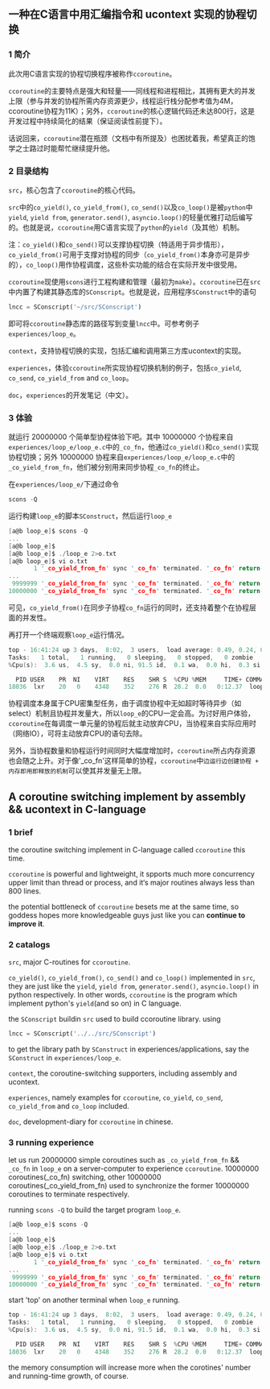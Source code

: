 一种在C语言中用汇编指令和 ucontext 实现的协程切换
---
### 1 简介
此次用C语言实现的协程切换程序被称作`ccoroutine`。

`ccoroutine`的主要特点是强大和轻量——同线程和进程相比，其拥有更大的并发上限（参与并发的协程所需内存资源更少，线程运行栈分配参考值为4M，ccoroutine协程为11K）；另外，`ccoroutine`的核心逻辑代码还未达800行，这是开发过程中持续简化的结果（保证阅读性前提下）。

话说回来，`ccoroutine`潜在瓶颈（文档中有所提及）也困扰着我，希望真正的饱学之士路过时能帮忙继续提升他。

### 2 目录结构
`src`，核心包含了`ccoroutine`的核心代码。

`src`中的`co_yield()`, `co_yield_from()`, `co_send()`以及`co_loop()`是被`python`中`yield`, `yield from`, `generator.send()`, `asyncio.loop()`的轻量优雅打动后编写的。也就是说，`ccoroutine`用C语言实现了`python`的`yield`（及其他）机制。

注：`co_yield()`和`co_send()`可以支撑协程切换（特适用于异步情形），`co_yield_from()`可用于支撑对协程的同步（`co_yield_from()`本身亦可是异步的），`co_loop()`用作协程调度，这些朴实功能的结合在实际开发中很受用。

`ccoroutine`现使用`scons`进行工程构建和管理（最初为`make`）。`ccoroutine`已在`src`中内置了构建其静态库的`SConscript`。也就是说，应用程序`SConstruct`中的语句 
```python
lncc = SConscript('~/src/SConscript')
```
即可将`ccoroutine`静态库的路径写到变量`lncc`中。可参考例子`experiences/loop_e`。

`context`，支持协程切换的实现，包括汇编和调用第三方库ucontext的实现。

`experiences`，体验`ccoroutine`所实现协程切换机制的例子，包括`co_yield`, `co_send`, `co_yield_from` and `co_loop`。

`doc`，`experiences`的开发笔记（中文）。

### 3 体验
就运行 20000000 个简单型协程体验下吧。其中 10000000 个协程来自`experiences/loop_e/loop_e.c`中的`_co_fn`，他通过`co_yield()`和`co_send()`实现协程切换；另外 10000000 协程来自`experiences/loop_e/loop_e.c`中的`_co_yield_from_fn`，他们被分别用来同步协程`_co_fn`的终止。

在`experiences/loop_e/`下通过命令
```python
scons -Q
```
运行构建`loop_e`的脚本`SConstruct`，然后运行`loop_e`
```C
[a@b loop_e]$ scons -Q
...
[a@b loop_e]$
[a@b loop_e]$ ./loop_e 2>o.txt
[a@b loop_e]$ vi o.txt
       1 '_co_yield_from_fn' sync '_co_fn' terminated. '_co_fn' return-value: 012
...
 9999999 '_co_yield_from_fn' sync '_co_fn' terminated. '_co_fn' return-value: 012
10000000 '_co_yield_from_fn' sync '_co_fn' terminated. '_co_fn' return-value: 012
```
可见，`co_yield_from()`在同步子协程`co_fn`运行的同时，还支持着整个在协程层面的并发性。

再打开一个终端观察`loop_e`运行情况。
```C
top - 16:41:24 up 3 days,  8:02,  3 users,  load average: 0.49, 0.24, 0.15
Tasks:   1 total,   1 running,   0 sleeping,   0 stopped,   0 zombie
%Cpu(s):  3.6 us,  4.5 sy,  0.0 ni, 91.5 id,  0.1 wa,  0.0 hi,  0.3 si,  0.0 st

  PID USER    PR  NI    VIRT    RES    SHR S  %CPU %MEM     TIME+ COMMAND
18036  lxr    20   0    4348    352    276 R  28.2  0.0   0:12.37  loop_e
```
协程调度本身属于CPU密集型任务，由于调度协程中无如超时等待异步（如select）机制且协程并发量大，所以`loop_e`的CPU一定会高。为讨好用户体验，`ccoroutine`在每调度一单元量的协程后就主动放弃CPU，当协程来自实际应用时（网络IO），可将主动放弃CPU的语句去除。

另外，当协程数量和协程运行时间同时大幅度增加时，`ccoroutine`所占内存资源也会随之上升。对于像'_co_fn'这样简单的协程，`ccoroutine`中`边运行边创建协程 + 内存即用即释放的机制`可以使其并发量无上限。


A coroutine switching implement by assembly && ucontext in C-language
----

### 1 brief
the coroutine switching implement in C-language called `ccoroutine` this time.

`ccoroutine` is powerful and lightweight, it spports much more concurrency upper limit than thread or process, and it‘s major routines always less than 800 lines. 

the potential bottleneck of `ccoroutine` besets me at the same time, so goddess hopes more knowledgeable guys just like you can **continue to improve it**.

### 2 catalogs
`src`, major C-routines for `ccoroutine`.

`co_yield()`, `co_yield_from()`, `co_send()` and `co_loop()` implemented in `src`, they are just like the `yield`, `yield from`, `generator.send()`, `asyncio.loop()` in python respectively. In other words, `ccoroutine` is the program which implement python's `yield`(and so on) in C language.

the `SConscript` buildin `src` used to build ccoroutine library. using 
```python
lncc = SConscript('../../src/SConscript')
```
to get the library path by `SConstruct` in experiences/applications, say the `SConstruct` in `experiences/loop_e`. 

`context`, the coroutine-switching supporters, including assembly and ucontext.

`experiences`, namely examples for `ccoroutine`, `co_yield`, `co_send`, `co_yield_from` and `co_loop` included.

`doc`, development-diary for `ccoroutine` in chinese.

### 3 running experience
let us run 20000000 simple coroutines such as `_co_yield_from_fn` && `_co_fn` in `loop_e` on a server-computer to experience `ccoroutine`.
10000000 coroutines(_co_fn) switching, other 10000000 coroutines(_co_yield_from_fn) used to synchronize the former 10000000 coroutines to terminate respectively.

running `scons -Q` to build the target program `loop_e`.
```C
[a@b loop_e]$ scons -Q
...
[a@b loop_e]$
[a@b loop_e]$ ./loop_e 2>o.txt
[a@b loop_e]$ vi o.txt
       1 '_co_yield_from_fn' sync '_co_fn' terminated. '_co_fn' return-value: 012
...
 9999999 '_co_yield_from_fn' sync '_co_fn' terminated. '_co_fn' return-value: 012
10000000 '_co_yield_from_fn' sync '_co_fn' terminated. '_co_fn' return-value: 012
```

start 'top' on another terminal when `loop_e` running.
```C
top - 16:41:24 up 3 days,  8:02,  3 users,  load average: 0.49, 0.24, 0.15
Tasks:   1 total,   1 running,   0 sleeping,   0 stopped,   0 zombie
%Cpu(s):  3.6 us,  4.5 sy,  0.0 ni, 91.5 id,  0.1 wa,  0.0 hi,  0.3 si,  0.0 st

  PID USER    PR  NI    VIRT    RES    SHR S  %CPU %MEM     TIME+ COMMAND
18036  lxr    20   0    4348    352    276 R  28.2  0.0   0:12.37  loop_e
```
the memory consumption will increase more when the corotines' number and running-time growth, of course.
